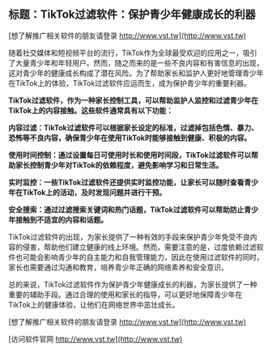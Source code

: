 ## **标题：TikTok过滤软件：保护青少年健康成长的利器**

[想了解推广相关软件的朋友请登录 http://www.vst.tw](http://www.vst.tw)

随着社交媒体和短视频平台的流行，TikTok作为全球最受欢迎的应用之一，吸引了大量青少年和年轻用户。然而，随之而来的是一些不良内容和有害信息的出现，这对青少年的健康成长构成了潜在风险。为了帮助家长和监护人更好地管理青少年在TikTok上的体验，TikTok过滤软件应运而生，成为保护青少年的重要利器。

**TikTok过滤软件，作为一种家长控制工具，可以帮助监护人监控和过滤青少年在TikTok上的内容接触。这些软件通常具有以下功能：**

**内容过滤：TikTok过滤软件可以根据家长设定的标准，过滤掉包括色情、暴力、恐怖等不良内容，确保青少年在使用TikTok时能够接触到健康、积极的内容。**

**使用时间控制：通过设置每日可使用时长和使用时间段，TikTok过滤软件可以帮助家长控制青少年对TikTok的依赖程度，避免影响学习和日常生活。**

**实时监控：一些TikTok过滤软件还提供实时监控功能，让家长可以随时查看青少年在TikTok上的活动，及时发现问题并进行干预。**

**安全搜索：通过过滤搜索关键词和热门话题，TikTok过滤软件可以帮助防止青少年接触到不适宜的内容和话题。**

TikTok过滤软件的出现，为家长提供了一种有效的手段来保护青少年免受不良内容的侵害，帮助他们建立健康的线上环境。然而，需要注意的是，过度依赖过滤软件也可能会影响青少年的自主能力和自我管理能力，因此在使用过滤软件的同时，家长也需要通过沟通和教育，培养青少年正确的网络素养和安全意识。

总的来说，TikTok过滤软件作为保护青少年健康成长的利器，为家长提供了一种重要的辅助手段。通过合理的使用和家长的指导，可以更好地保障青少年在TikTok上的健康体验，让他们在网络世界中茁壮成长。

[想了解推广相关软件的朋友请登录 http://www.vst.tw](http://www.vst.tw)


[访问软件官网 http://www.vst.tw](http://www.vst.tw)
